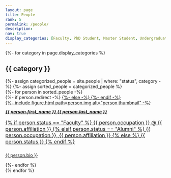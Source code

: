 ```yaml
---
layout: page
title: People
rank: 5
permalink: /people/
description: 
nav: true
display_categories: [Faculty, PhD Student, Master Student, Undergraduate Student, Alumni]
---
```


<div class="projects">
  <!-- Display categorized people -->
  {%- for category in page.display_categories %}
    <h2 class="category">{{ category }}</h2>
    {%- assign categorized_people = site.people | where: "status", category -%}
    {%- assign sorted_people = categorized_people %}
    <!-- Generate cards for each person -->
    <div class="container">
      <div class="row row-cols-1">
        {%- for person in sorted_people -%}
          <!-- Generate a card for the person -->
          <div class="card-item col">
            {%- if person.redirect -%}
              <a href="{{ person.redirect }}">
            {%- else -%}
              <a href="{{ person.url | relative_url }}">
            {%- endif -%}
              <div class="card hoverable">
                <div class="row row-cols-2">
                  <div class="card-img col-md-4">
                    {%- include figure.html
                      path=person.img
                      alt="person thumbnail" -%}
                  </div>
                  <div class="card-body col-md-8">
                    <h5 class="card-title" style="line-height: 1px;">{{ person.first_name }} {{ person.last_name }}</h5>
                    <div class="card-text" style="font-size: 16px; padding-bottom: 10px;">
                      {% if person.status == "Faculty" %}
                        {{ person.occupation }} @ {{ person.affiliation }}
                      {% elsif person.status == "Alumni" %}
                        {{ person.occupation }}, {{ person.affiliation }}
                      {% else %}
                        {{ person.status }}
                      {% endif %}
                    </div>
                    <p class="card-text">{{ person.bio }}</p>
                  </div>
                </div>
              </div>
            </a>
          </div>
          <!-- END: Generate a card for the person -->
        {%- endfor %}
      </div>
    </div>
  {% endfor %}
</div>
